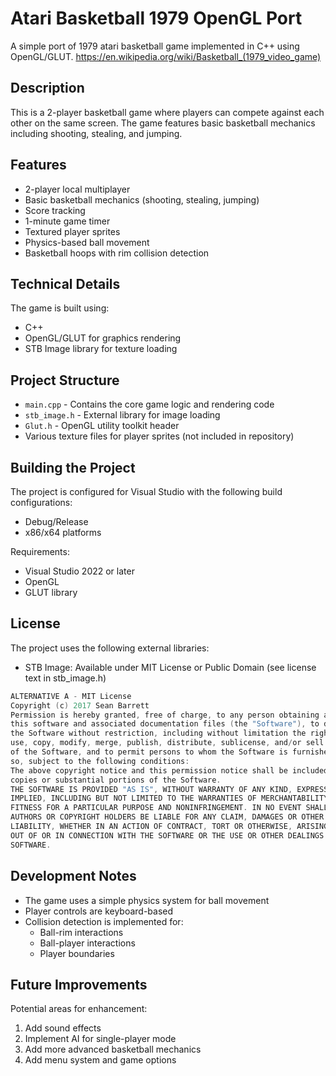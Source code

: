 # Atari Basketball 1979 OpenGL Port

A simple port of 1979 atari basketball game implemented in C++ using OpenGL/GLUT.
<https://en.wikipedia.org/wiki/Basketball_(1979_video_game)>

## Description

This is a 2-player basketball game where players can compete against each other on the same screen. The game features basic basketball mechanics including shooting, stealing, and jumping.

## Features

- 2-player local multiplayer
- Basic basketball mechanics (shooting, stealing, jumping)
- Score tracking
- 1-minute game timer
- Textured player sprites
- Physics-based ball movement
- Basketball hoops with rim collision detection

## Technical Details

The game is built using:

- C++
- OpenGL/GLUT for graphics rendering
- STB Image library for texture loading

## Project Structure

- `main.cpp` - Contains the core game logic and rendering code
- `stb_image.h` - External library for image loading
- `Glut.h` - OpenGL utility toolkit header
- Various texture files for player sprites (not included in repository)

## Building the Project

The project is configured for Visual Studio with the following build configurations:

- Debug/Release
- x86/x64 platforms

Requirements:

- Visual Studio 2022 or later
- OpenGL
- GLUT library

## License

The project uses the following external libraries:

- STB Image: Available under MIT License or Public Domain (see license text in stb_image.h)

```7951:7967:Projekat/stb_image.h
ALTERNATIVE A - MIT License
Copyright (c) 2017 Sean Barrett
Permission is hereby granted, free of charge, to any person obtaining a copy of
this software and associated documentation files (the "Software"), to deal in
the Software without restriction, including without limitation the rights to
use, copy, modify, merge, publish, distribute, sublicense, and/or sell copies
of the Software, and to permit persons to whom the Software is furnished to do
so, subject to the following conditions:
The above copyright notice and this permission notice shall be included in all
copies or substantial portions of the Software.
THE SOFTWARE IS PROVIDED "AS IS", WITHOUT WARRANTY OF ANY KIND, EXPRESS OR
IMPLIED, INCLUDING BUT NOT LIMITED TO THE WARRANTIES OF MERCHANTABILITY,
FITNESS FOR A PARTICULAR PURPOSE AND NONINFRINGEMENT. IN NO EVENT SHALL THE
AUTHORS OR COPYRIGHT HOLDERS BE LIABLE FOR ANY CLAIM, DAMAGES OR OTHER
LIABILITY, WHETHER IN AN ACTION OF CONTRACT, TORT OR OTHERWISE, ARISING FROM,
OUT OF OR IN CONNECTION WITH THE SOFTWARE OR THE USE OR OTHER DEALINGS IN THE
SOFTWARE.
```

## Development Notes

- The game uses a simple physics system for ball movement
- Player controls are keyboard-based
- Collision detection is implemented for:
  - Ball-rim interactions
  - Ball-player interactions
  - Player boundaries

## Future Improvements

Potential areas for enhancement:

1. Add sound effects
2. Implement AI for single-player mode
3. Add more advanced basketball mechanics
4. Add menu system and game options
